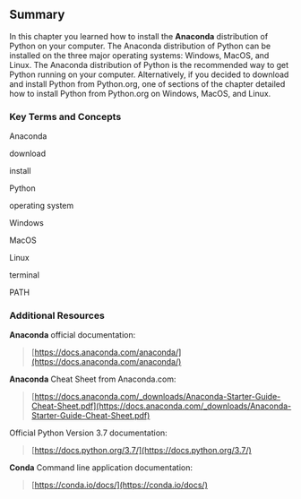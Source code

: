 
## Summary
In this chapter you learned how to install the **Anaconda** distribution of Python on your computer. The Anaconda distribution of Python can be installed on the three major operating systems: Windows, MacOS, and Linux. The Anaconda distribution of Python is the recommended way to get Python running on your computer. Alternatively, if you decided to download and install Python from Python.org, one of sections of the chapter detailed how to install Python from Python.org on Windows, MacOS, and Linux.
### Key Terms and Concepts
Anaconda

download

install

Python

operating system

Windows

MacOS

Linux

terminal

PATH
### Additional Resources
**Anaconda** official documentation: 

 > [https://docs.anaconda.com/anaconda/](https://docs.anaconda.com/anaconda/)

**Anaconda** Cheat Sheet from Anaconda.com:

 > [https://docs.anaconda.com/_downloads/Anaconda-Starter-Guide-Cheat-Sheet.pdf](https://docs.anaconda.com/_downloads/Anaconda-Starter-Guide-Cheat-Sheet.pdf)

Official Python Version 3.7 documentation:

 > [https://docs.python.org/3.7/](https://docs.python.org/3.7/)

**Conda** Command line application documentation:

 > [https://conda.io/docs/](https://conda.io/docs/)
 

